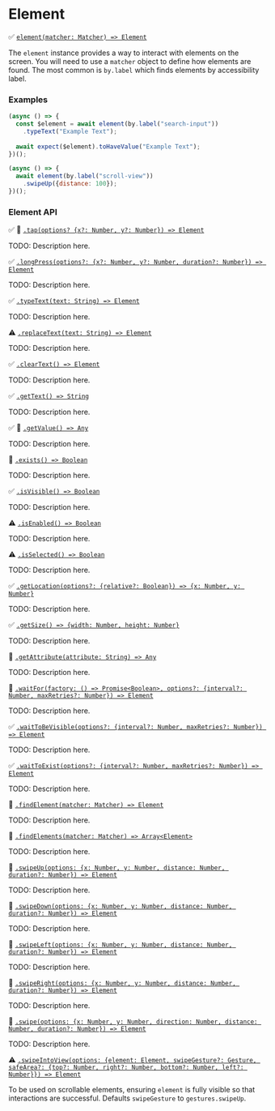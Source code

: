 # Element

:white_check_mark: [```element(matcher: Matcher) => Element```](./)

The `element` instance provides a way to interact with elements on the screen. You will need to use a `matcher` object to define how elements are found. The most common is `by.label` which finds elements by accessibility label.

### Examples

```javascript
(async () => {
  const $element = await element(by.label("search-input"))
    .typeText("Example Text");
  
  await expect($element).toHaveValue("Example Text");
})();
```

```javascript
(async () => {
  await element(by.label("scroll-view"))
    .swipeUp({distance: 100});
})();
```
### Element API

:white_check_mark: :hammer: [```.tap(options? {x?: Number, y?: Number}) => Element```](./element/tap.md)

TODO: Description here.

:white_check_mark: [```.longPress(options?: {x?: Number, y?: Number, duration?: Number}) => Element```](./element/longPress.md)

TODO: Description here.

:white_check_mark: [```.typeText(text: String) => Element```](./element/typeText.md)

TODO: Description here.

:warning: [```.replaceText(text: String) => Element```](./element/replaceText.md)

TODO: Description here.

:white_check_mark: [```.clearText() => Element```](./element/clearText.md)

TODO: Description here.

:white_check_mark: [```.getText() => String```](./element/getText.md)

TODO: Description here.

:white_check_mark: :hammer: [```.getValue() => Any```](./element/getValue.md)

TODO: Description here.

:hammer: [```.exists() => Boolean```](./element/exists.md)

TODO: Description here.

:white_check_mark: [```.isVisible() => Boolean```](./element/isVisible.md)

TODO: Description here.

:warning: [```.isEnabled() => Boolean```](./element/isEnabled.md)

TODO: Description here.

:warning: [```.isSelected() => Boolean```](./element/isSelected.md)

TODO: Description here.

:white_check_mark: [```.getLocation(options?: {relative?: Boolean}) => {x: Number, y: Number}```](./element/getLocation.md)

TODO: Description here.

:white_check_mark: [```.getSize() => {width: Number, height: Number}```](./element/getSize.md)

TODO: Description here.

:hammer: [```.getAttribute(attribute: String) => Any```](./element/getAttribute.md)

TODO: Description here.

:hammer: [```.waitFor(factory: () => Promise<Boolean>, options?: {interval?: Number, maxRetries?: Number}) => Element```](./element/waitFor.md)

TODO: Description here.

:white_check_mark: [```.waitToBeVisible(options?: {interval?: Number, maxRetries?: Number}) => Element```](./element/waitToBeVisible.md)

TODO: Description here.

:white_check_mark: [```.waitToExist(options?: {interval?: Number, maxRetries?: Number}) => Element```](./element/waitToExist.md)

TODO: Description here.

:hammer: [```.findElement(matcher: Matcher) => Element```](./element/findElement.md)

TODO: Description here.

:hammer: [```.findElements(matcher: Matcher) => Array<Element>```](./element/findElements.md)

TODO: Description here.

:hammer: [```.swipeUp(options: {x: Number, y: Number, distance: Number, duration?: Number}) => Element```](./device/swipeUp.md)

TODO: Description here.

:hammer: [```.swipeDown(options: {x: Number, y: Number, distance: Number, duration?: Number}) => Element```](./device/swipeDown.md)

TODO: Description here.

:hammer: [```.swipeLeft(options: {x: Number, y: Number, distance: Number, duration?: Number}) => Element```](./device/swipeLeft.md)

TODO: Description here.

:hammer: [```.swipeRight(options: {x: Number, y: Number, distance: Number, duration?: Number}) => Element```](./device/swipeRight.md)

TODO: Description here.

:hammer: [```.swipe(options: {x: Number, y: Number, direction: Number, distance: Number, duration?: Number}) => Element```](./device/swipe.md)

TODO: Description here.

:warning: [```.swipeIntoView(options: {element: Element, swipeGesture?: Gesture, safeArea?: {top?: Number, right?: Number, bottom?: Number, left?: Number}}) => Element```](./device/swipeIntoView.md)

To be used on scrollable elements, ensuring `element` is fully visible so that interactions are successful. Defaults `swipeGesture` to `gestures.swipeUp`.

